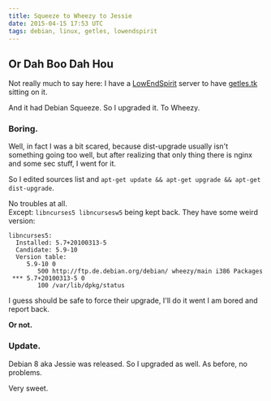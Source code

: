 ```yaml
---
title: Squeeze to Wheezy to Jessie
date: 2015-04-15 17:53 UTC
tags: debian, linux, getles, lowendspirit
---
```


## Or Dah Boo Dah Hou

Not really much to say here: I have a [LowEndSpirit](http://LowEndSpirit.com) server to have [getles.tk](https:/getles.tk) sitting on it.   

And it had Debian Squeeze. So I upgraded it. To Wheezy.

### Boring.

Well, in fact I was a bit scared, because dist-upgrade usually isn't something going too well, but after realizing that only thing there is nginx and some sec stuff, I went for it.

So I edited sources list and `apt-get update && apt-get upgrade && apt-get dist-upgrade`.

No troubles at all.  
Except: `libncurses5 libncursesw5` being kept back. They have some weird version:

```
libncurses5:  
  Installed: 5.7+20100313-5  
  Candidate: 5.9-10  
  Version table:  
     5.9-10 0  
        500 http://ftp.de.debian.org/debian/ wheezy/main i386 Packages  
 *** 5.7+20100313-5 0  
        100 /var/lib/dpkg/status  
```        

I guess should be safe to force their upgrade, I'll do it went I am bored and report back.  

**Or not.**

### Update.

Debian 8 aka Jessie was released. So I upgraded as well. As before, no problems.   

Very sweet.  
